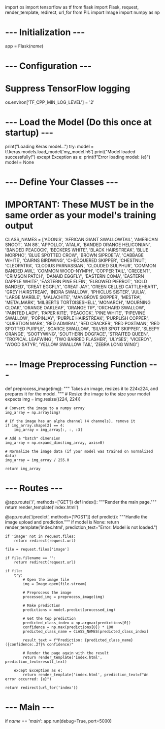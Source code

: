 import os
import tensorflow as tf
from flask import Flask, request, render_template, redirect, url_for
from PIL import Image
import numpy as np

# --- Initialization ---
app = Flask(_name_)

# --- Configuration ---
# Suppress TensorFlow logging
os.environ['TF_CPP_MIN_LOG_LEVEL'] = '2'

# --- Load the Model (Do this once at startup) ---
print("Loading Keras model...")
try:
    model = tf.keras.models.load_model('my_model.h5')
    print("Model loaded successfully!")
except Exception as e:
    print(f"Error loading model: {e}")
    model = None

# --- Define Your Classes ---
# IMPORTANT: These MUST be in the same order as your model's training output
CLASS_NAMES = ['ADONIS', 'AFRICAN GIANT SWALLOWTAIL', 'AMERICAN SNOOT', 'AN 88', 'APPOLLO', 'ATALA', 'BANDED ORANGE HELICONIAN', 'BANDED PEACOCK', 'BECKERS WHITE', 'BLACK HAIRSTREAK', 'BLUE MORPHO', 'BLUE SPOTTED CROW', 'BROWN SIPROETA', 'CABBAGE WHITE', 'CAIRNS BIRDWING', 'CHECQUERED SKIPPER', 'CHESTNUT', 'CLEOPATRA', 'CLODIUS PARNASSIAN', 'CLOUDED SULPHUR', 'COMMON BANDED AWL', 'COMMON WOOD-NYMPH', 'COPPER TAIL', 'CRECENT', 'CRIMSON PATCH', 'DANAID EGGFLY', 'EASTERN COMA', 'EASTERN DAPPLE WHITE', 'EASTERN PINE ELFIN', 'ELBOWED PIERROT', 'GOLD BANDED', 'GREAT EGGFLY', 'GREAT JAY', 'GREEN CELLED CATTLEHEART', 'GREY HAIRSTREAK', 'INDRA SWALLOW', 'IPHICLUS SISTER', 'JULIA', 'LARGE MARBLE', 'MALACHITE', 'MANGROVE SKIPPER', 'MESTRA', 'METALMARK', 'MILBERTS TORTOISESHELL', 'MONARCH', 'MOURNING CLOAK', 'ORANGE OAKLEAF', 'ORANGE TIP', 'ORCHARD SWALLOW', 'PAINTED LADY', 'PAPER KITE', 'PEACOCK', 'PINE WHITE', 'PIPEVINE SWALLOW', 'POPINJAY', 'PURPLE HAIRSTREAK', 'PURPLISH COPPER', 'QUESTION MARK', 'RED ADMIRAL', 'RED CRACKER', 'RED POSTMAN', 'RED SPOTTED PURPLE', 'SCARCE SWALLOW', 'SILVER SPOT SKIPPER', 'SLEEPY ORANGE', 'SOOTYWING', 'SOUTHERN DOGFACE', 'STRAITED QUEEN', 'TROPICAL LEAFWING', 'TWO BARRED FLASHER', 'ULYSES', 'VICEROY', 'WOOD SATYR', 'YELLOW SWALLOW TAIL', 'ZEBRA LONG WING']

# --- Image Preprocessing Function ---
def preprocess_image(img):
    """
    Takes an image, resizes it to 224x224, and prepares it for the model.
    """
    # Resize the image to the size your model expects
    img = img.resize((224, 224))
    
    # Convert the image to a numpy array
    img_array = np.array(img)
    
    # If the image has an alpha channel (4 channels), remove it
    if img_array.shape[2] == 4:
        img_array = img_array[:, :, :3]
        
    # Add a "batch" dimension
    img_array = np.expand_dims(img_array, axis=0)
    
    # Normalize the image data (if your model was trained on normalized data)
    img_array = img_array / 255.0
    
    return img_array

# --- Routes ---
@app.route('/', methods=['GET'])
def index():
    """Render the main page."""
    return render_template('index.html')

@app.route('/predict', methods=['POST'])
def predict():
    """Handle the image upload and prediction."""
    if model is None:
        return render_template('index.html', prediction_text="Error: Model is not loaded.")

    if 'image' not in request.files:
        return redirect(request.url)

    file = request.files['image']

    if file.filename == '':
        return redirect(request.url)

    if file:
        try:
            # Open the image file
            img = Image.open(file.stream)
            
            # Preprocess the image
            processed_img = preprocess_image(img)
            
            # Make prediction
            predictions = model.predict(processed_img)
            
            # Get the top prediction
            predicted_class_index = np.argmax(predictions[0])
            confidence = np.max(predictions[0]) * 100
            predicted_class_name = CLASS_NAMES[predicted_class_index]
            
            result_text = f"Prediction: {predicted_class_name} ({confidence:.2f}% confidence)"
            
            # Render the page again with the result
            return render_template('index.html', prediction_text=result_text)

        except Exception as e:
            return render_template('index.html', prediction_text=f"An error occurred: {e}")

    return redirect(url_for('index'))

# --- Main ---
if _name_ == '_main_':
    app.run(debug=True, port=5000)
